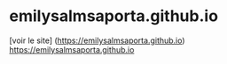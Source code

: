 # emilysalmsaporta.github.io
[voir le site] (https://emilysalmsaporta.github.io)
https://emilysalmsaporta.github.io
